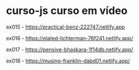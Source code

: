 # curso-js curso em vídeo

ex015 - https://practical-benz-222747.netlify.app

ex016 - https://elated-lichterman-76f241.netlify.app/

ex017 - https://pensive-bhaskara-1f14db.netlify.app/

ex018 - https://musing-franklin-dabd01.netlify.app/